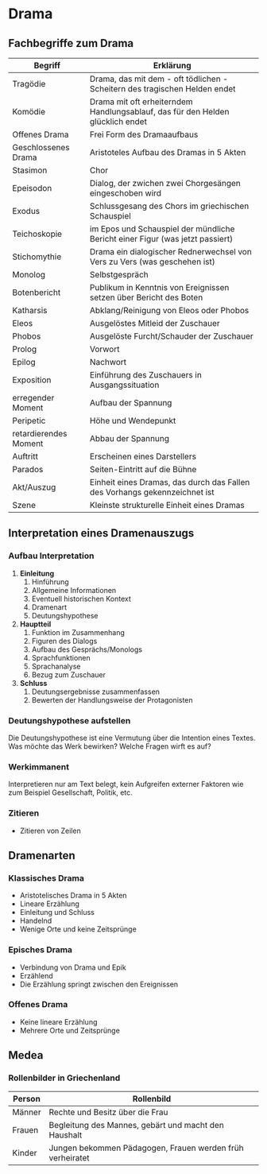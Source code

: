 # Drama

## Fachbegriffe zum Drama

| Begriff               | Erklärung                                                                      |
| --------------------- | ------------------------------------------------------------------------------ |
| Tragödie              | Drama, das mit dem - oft tödlichen - Scheitern des tragischen Helden endet     |
| Komödie               | Drama mit oft erheiterndem Handlungsablauf, das für den Helden glücklich endet |
| Offenes Drama         | Frei Form des Dramaaufbaus                                                     |
| Geschlossenes Drama   | Aristoteles Aufbau des Dramas in 5 Akten                                       |
| Stasimon              | Chor                                                                           |
| Epeisodon             | Dialog, der zwichen zwei Chorgesängen eingeschoben wird                        |
| Exodus                | Schlussgesang des Chors im griechischen Schauspiel                             |
| Teichoskopie          | im Epos und Schauspiel der mündliche Bericht einer Figur (was jetzt passiert)  |
| Stichomythie          | Drama ein dialogischer Rednerwechsel von Vers zu Vers (was geschehen ist)      |
| Monolog               | Selbstgespräch                                                                 |
| Botenbericht          | Publikum in Kenntnis von Ereignissen setzen über Bericht des Boten             |
| Katharsis             | Abklang/Reinigung von Eleos oder Phobos                                        |
| Eleos                 | Ausgelöstes Mitleid der Zuschauer                                              |
| Phobos                | Ausgelöste Furcht/Schauder der Zuschauer                                       |
| Prolog                | Vorwort                                                                        |
| Epilog                | Nachwort                                                                       |
| Exposition            | Einführung des Zuschauers in Ausgangssituation                                 |
| erregender Moment     | Aufbau der Spannung                                                            |
| Peripetic             | Höhe und Wendepunkt                                                            |
| retardierendes Moment | Abbau der Spannung                                                             |
| Auftritt              | Erscheinen eines Darstellers                                                   |
| Parados               | Seiten-Eintritt auf die Bühne                                                  |
| Akt/Auszug            | Einheit eines Dramas, das durch das Fallen des Vorhangs gekennzeichnet ist     |
| Szene                 | Kleinste strukturelle Einheit eines Dramas                                     |

## Interpretation eines Dramenauszugs

###  Aufbau Interpretation

1. **Einleitung**
	1. Hinführung
	2. Allgemeine Informationen
	3. Eventuell historischen Kontext
	4. Dramenart
	5. Deutungshypothese
2. **Hauptteil**
	1. Funktion im Zusammenhang
	2. Figuren des Dialogs
	3. Aufbau des Gesprächs/Monologs
	4. Sprachfunktionen
	5. Sprachanalyse
	6. Bezug zum Zuschauer
3. **Schluss**
	1. Deutungsergebnisse zusammenfassen
	2. Bewerten der Handlungsweise der Protagonisten

###  Deutungshypothese aufstellen

Die Deutungshypothese ist eine Vermutung über die Intention eines Textes. Was möchte das Werk bewirken? Welche Fragen wirft es auf?

###  Werkimmanent

Interpretieren nur am Text belegt, kein Aufgreifen externer Faktoren wie zum Beispiel Gesellschaft, Politik, etc.

###  Zitieren

- Zitieren von Zeilen

## Dramenarten

###  Klassisches Drama

- Aristotelisches Drama in 5 Akten
- Lineare Erzählung
- Einleitung und Schluss
- Handelnd
- Wenige Orte und keine Zeitsprünge

###  Episches Drama

- Verbindung von Drama und Epik
- Erzählend
- Die Erzählung springt zwischen den Ereignissen

###  Offenes Drama

- Keine lineare Erzählung
- Mehrere Orte und Zeitsprünge

## Medea

### Rollenbilder in Griechenland

| Person | Rollenbild                                                |
| ------ | --------------------------------------------------------- |
| Männer | Rechte und Besitz über die Frau                           |
| Frauen | Begleitung des Mannes, gebärt und macht den Haushalt      |
| Kinder | Jungen bekommen Pädagogen, Frauen werden früh verheiratet |

